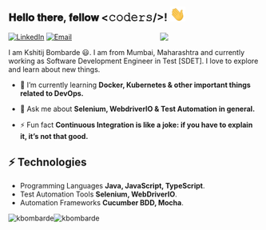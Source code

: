 <h2> 𝐇𝐞𝐥𝐥𝐨 𝐭𝐡𝐞𝐫𝐞, 𝐟𝐞𝐥𝐥𝐨𝐰 <𝚌𝚘𝚍𝚎𝚛𝚜/>! <img src="https://raw.githubusercontent.com/ABSphreak/ABSphreak/master/gifs/Hi.gif" width="30px"></h2>

<img align='right' src='https://github.com/kbombarde/kbombarde/blob/main/1_DluPjzT_eTUFdzHCI7JBZA.gif' width='200px'>

<a href="https://www.linkedin.com/in/kshitij-bombarde/" target="_blank"><img src="https://img.shields.io/badge/LinkedIn-0077B5?style=for-the-badge&logo=linkedin&logoColor=white" alt="LinkedIn"></a>
<a href="mailto:kbombarde15@gmail.com"><img src="https://img.shields.io/badge/Email-D14836?style=for-the-badge&logo=gmail&logoColor=white" alt="Email"></a>


I am Kshitij Bombarde 😃. I am from Mumbai, Maharashtra and currently working as Software Development Engineer in Test [SDET]. I love to explore and learn about new things.
- 🌱 I’m currently learning **Docker, Kubernetes & other important things related to DevOps.**

- 💬 Ask me about **Selenium, WebdriverIO & Test Automation in general.**

- ⚡ Fun fact **Continuous Integration is like a joke: if you have to explain it, it’s not that good.**

## ⚡ Technologies
- Programming Languages **Java, JavaScript, TypeScript**.
- Test Automation Tools **Selenium, WebDriverIO**.
- Automation Frameworks **Cucumber BDD, Mocha**.

<p><img align="left" src="https://github-readme-stats.vercel.app/api/top-langs?username=kbombarde&show_icons=true&locale=en&layout=compact" alt="kbombarde" /></p>
<p align="left"> <img src="https://komarev.com/ghpvc/?username=kbombarde&label=Profile%20views&color=0e75b6&style=flat" alt="kbombarde" /> </p>
